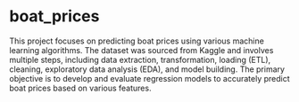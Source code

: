 # boat_prices

This project focuses on predicting boat prices using various machine learning algorithms. The dataset was sourced from Kaggle and involves
multiple steps, including data extraction, transformation, loading (ETL), cleaning, exploratory data analysis (EDA), and model building. The
primary objective is to develop and evaluate regression models to accurately predict boat prices based on various features.
